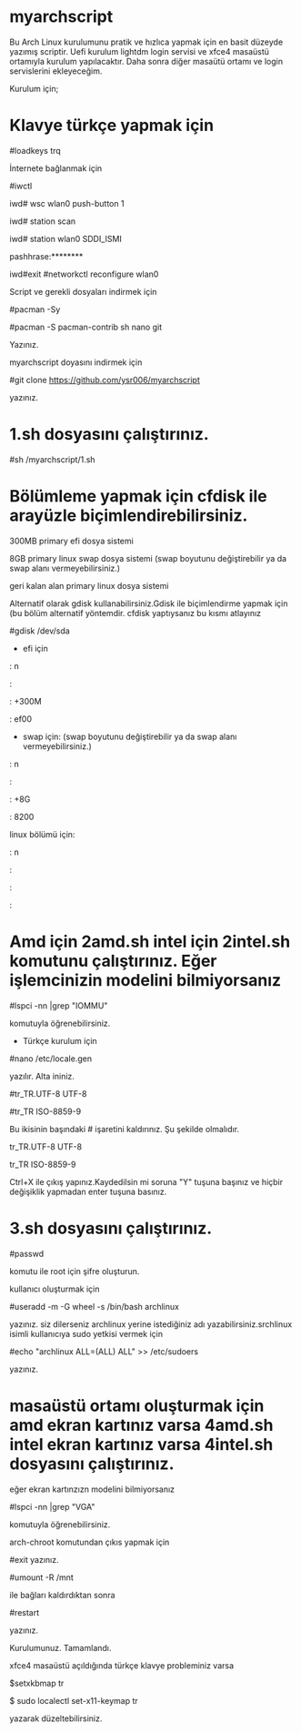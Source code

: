 # myarchscript

Bu Arch Linux kurulumunu pratik ve hızlıca yapmak için en basit düzeyde yazımış scriptir. Uefi kurulum lightdm login servisi ve xfce4 masaüstü ortamıyla kurulum yapılacaktır. Daha sonra diğer masaütü ortamı ve login servislerini ekleyeceğim.

Kurulum için;

# Klavye türkçe yapmak için

#loadkeys trq

İnternete bağlanmak için

#iwctl

iwd# wsc wlan0 push-button 1

iwd# station scan

iwd# station wlan0 SDDI_ISMI

pashhrase:********

iwd#exit
#networkctl reconfigure wlan0

Script ve gerekli dosyaları indirmek için

#pacman -Sy

#pacman -S pacman-contrib sh nano git

Yazınız.

myarchscript doyasını indirmek için

#git clone https://github.com/ysr006/myarchscript

yazınız.

# 1.sh dosyasını çalıştırınız.

#sh /myarchscript/1.sh

# Bölümleme yapmak için  cfdisk ile arayüzle biçimlendirebilirsiniz. 

300MB primary efi dosya sistemi

8GB primary linux swap dosya sistemi (swap boyutunu değiştirebilir ya da swap alanı vermeyebilirsiniz.)

geri kalan alan primary linux dosya sistemi

Alternatif olarak gdisk kullanabilirsiniz.Gdisk ile biçimlendirme yapmak için (bu bölüm alternatif yöntemdir. cfdisk yaptıysanız bu kısmı atlayınız

#gdisk /dev/sda

* efi için

: n

:

: +300M

: ef00

* swap için: (swap boyutunu değiştirebilir ya da swap alanı vermeyebilirsiniz.)

: n

:

: +8G

: 8200

linux bölümü için:

: n

:

:

:

# Amd için 2amd.sh intel için 2intel.sh komutunu çalıştırınız. Eğer işlemcinizin modelini bilmiyorsanız

#lspci -nn |grep "IOMMU"

komutuyla öğrenebilirsiniz.

* Türkçe kurulum için 

#nano /etc/locale.gen

yazılır. Alta ininiz.

#tr_TR.UTF-8 UTF-8

#tr_TR ISO-8859-9

Bu ikisinin başındaki # işaretini kaldırınız. Şu şekilde olmalıdır.

tr_TR.UTF-8 UTF-8

tr_TR ISO-8859-9

Ctrl+X ile çıkış yapınız.Kaydedilsin mi soruna "Y" tuşuna başınız ve hiçbir değişiklik yapmadan enter tuşuna basınız.

# 3.sh dosyasını çalıştırınız.

#passwd

komutu ile root için şifre oluşturun.

kullanıcı oluşturmak için 

#useradd -m -G wheel -s /bin/bash archlinux

yazınız. siz dilerseniz archlinux yerine istediğiniz adı yazabilirsiniz.srchlinux isimli kullanıcıya sudo yetkisi vermek için

#echo "archlinux ALL=(ALL) ALL" >> /etc/sudoers

yazınız.

# masaüstü ortamı oluşturmak için amd ekran kartınız varsa 4amd.sh intel ekran kartınız varsa 4intel.sh dosyasını çalıştırınız.

eğer ekran kartınzızn modelini bilmiyorsanız

#lspci -nn |grep "VGA"

komutuyla öğrenebilirsiniz.

arch-chroot komutundan çıkıs yapmak için

#exit yazınız.

#umount -R /mnt

ile bağları kaldırdıktan sonra 

#restart

yazınız.

Kurulumunuz. Tamamlandı.

xfce4 masaüstü açıldığında türkçe klavye probleminiz varsa

$setxkbmap tr

$ sudo localectl set-x11-keymap tr 

yazarak düzeltebilirsiniz.
